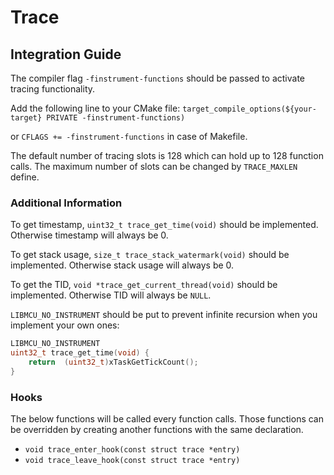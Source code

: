 # Trace

## Integration Guide
The compiler flag `-finstrument-functions` should be passed to activate tracing
functionality.

Add the following line to your CMake file:
`target_compile_options(${your-target} PRIVATE -finstrument-functions)`

or `CFLAGS += -finstrument-functions` in case of Makefile.

The default number of tracing slots is 128 which can hold up to 128 function
calls. The maximum number of slots can be changed by `TRACE_MAXLEN` define.

### Additional Information
To get timestamp, `uint32_t trace_get_time(void)` should be implemented.
Otherwise timestamp will always be 0.

To get stack usage, `size_t trace_stack_watermark(void)` should be implemented.
Otherwise stack usage will always be 0.

To get the TID, `void *trace_get_current_thread(void)` should be implemented.
Otherwise TID will always be `NULL`.

`LIBMCU_NO_INSTRUMENT` should be put to prevent infinite recursion when you
implement your own ones:

```c
LIBMCU_NO_INSTRUMENT
uint32_t trace_get_time(void) {
	return 	(uint32_t)xTaskGetTickCount();
}
```

### Hooks
The below functions will be called every function calls. Those functions can be
overridden by creating another functions with the same declaration.

* `void trace_enter_hook(const struct trace *entry)`
* `void trace_leave_hook(const struct trace *entry)`
